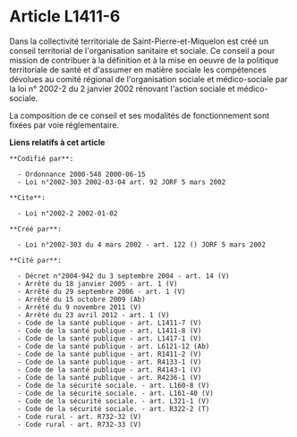 # Article L1411-6

Dans la collectivité territoriale de Saint-Pierre-et-Miquelon est créé un conseil territorial de l'organisation sanitaire et
sociale. Ce conseil a pour mission de contribuer à la définition et à la mise en oeuvre de la politique territoriale de santé
et d'assumer en matière sociale les compétences dévolues au comité régional de l'organisation sociale et médico-sociale par
la loi n° 2002-2 du 2 janvier 2002 rénovant l'action sociale et médico-sociale.

La composition de ce conseil et ses modalités de fonctionnement sont fixées par voie réglementaire.

**Liens relatifs à cet article**

	**Codifié par**:

	  - Ordonnance 2000-548 2000-06-15
	  - Loi n°2002-303 2002-03-04 art. 92 JORF 5 mars 2002

	**Cite**:

	  - Loi n°2002-2 2002-01-02

	**Créé par**:

	  - Loi n°2002-303 du 4 mars 2002 - art. 122 () JORF 5 mars 2002

	**Cité par**:

	  - Décret n°2004-942 du 3 septembre 2004 - art. 14 (V)
	  - Arrêté du 18 janvier 2005 - art. 1 (V)
	  - Arrêté du 29 septembre 2006 - art. 1 (V)
	  - Arrêté du 15 octobre 2009 (Ab)
	  - Arrêté du 9 novembre 2011 (V)
	  - Arrêté du 23 avril 2012 - art. 1 (V)
	  - Code de la santé publique - art. L1411-7 (V)
	  - Code de la santé publique - art. L1411-8 (V)
	  - Code de la santé publique - art. L1417-1 (V)
	  - Code de la santé publique - art. L6121-12 (Ab)
	  - Code de la santé publique - art. R1411-2 (V)
	  - Code de la santé publique - art. R4133-1 (V)
	  - Code de la santé publique - art. R4143-1 (V)
	  - Code de la santé publique - art. R4236-1 (V)
	  - Code de la sécurité sociale. - art. L160-8 (V)
	  - Code de la sécurité sociale. - art. L161-40 (V)
	  - Code de la sécurité sociale. - art. L321-1 (V)
	  - Code de la sécurité sociale. - art. R322-2 (T)
	  - Code rural - art. R732-32 (V)
	  - Code rural - art. R732-33 (V)
